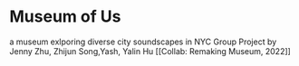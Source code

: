# Museum of Us
a museum exlporing diverse city soundscapes in NYC
Group Project by Jenny Zhu, Zhijun Song,Yash, Yalin Hu
[[Collab: Remaking Museum, 2022]]
